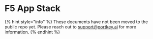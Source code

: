 # F5 App Stack

{% hint style="info" %}
These documents have not been moved to the public repo yet. Please reach out to support@portkey.ai for more information.
{% endhint %}
